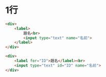 # 1行
```html
<div>
	<label>
		題名<br>
		<input type="text" name="名前">
	</label>
</div>
```
```html
<div>
	<label for="ID">題名</label><br>
	<input type="text" id="ID" name="名前">
</div>
```
